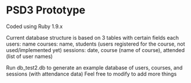 PSD3 Prototype
=======================

Coded using Ruby 1.9.x

Current database structure is based on 3 tables with certain fields each
users: name
courses: name, students (users registered for the course, not used/implemented yet)
sessions: date, course (name of course), attended (list of user names)

Run db_test2.db to generate an example database of users, courses, and sessions (with attendance data)
Feel free to modify to add more things